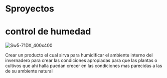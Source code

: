 # Sproyectos
control de humedad
===================
![Sw5-71DX_400x400](https://user-images.githubusercontent.com/50564182/60762648-0f2a9e80-a02b-11e9-9704-c46ed078fe8f.jpg)

Crear un producto el cual sirva para humidificar el ambiente interno del invernadero para crear las condiciones apropiadas para que las plantas o cultivos que ahi halla puedan crecer en las condiciones mas parecidas a las de su ambiente natural
